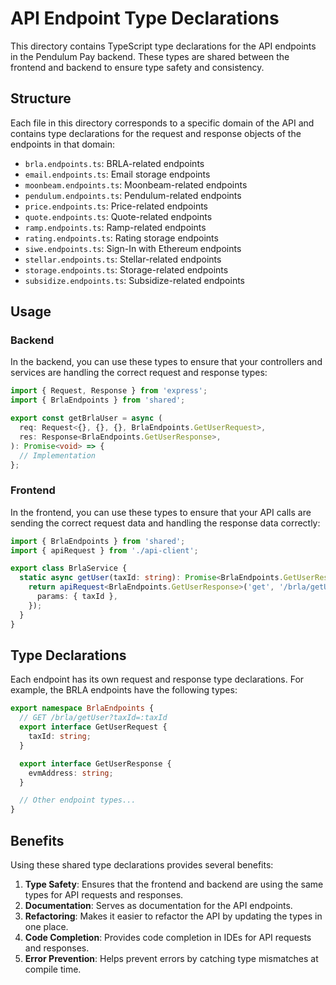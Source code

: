 # API Endpoint Type Declarations

This directory contains TypeScript type declarations for the API endpoints in the Pendulum Pay backend. These types are
shared between the frontend and backend to ensure type safety and consistency.

## Structure

Each file in this directory corresponds to a specific domain of the API and contains type declarations for the request
and response objects of the endpoints in that domain:

- `brla.endpoints.ts`: BRLA-related endpoints
- `email.endpoints.ts`: Email storage endpoints
- `moonbeam.endpoints.ts`: Moonbeam-related endpoints
- `pendulum.endpoints.ts`: Pendulum-related endpoints
- `price.endpoints.ts`: Price-related endpoints
- `quote.endpoints.ts`: Quote-related endpoints
- `ramp.endpoints.ts`: Ramp-related endpoints
- `rating.endpoints.ts`: Rating storage endpoints
- `siwe.endpoints.ts`: Sign-In with Ethereum endpoints
- `stellar.endpoints.ts`: Stellar-related endpoints
- `storage.endpoints.ts`: Storage-related endpoints
- `subsidize.endpoints.ts`: Subsidize-related endpoints

## Usage

### Backend

In the backend, you can use these types to ensure that your controllers and services are handling the correct request
and response types:

```typescript
import { Request, Response } from 'express';
import { BrlaEndpoints } from 'shared';

export const getBrlaUser = async (
  req: Request<{}, {}, {}, BrlaEndpoints.GetUserRequest>,
  res: Response<BrlaEndpoints.GetUserResponse>,
): Promise<void> => {
  // Implementation
};
```

### Frontend

In the frontend, you can use these types to ensure that your API calls are sending the correct request data and handling
the response data correctly:

```typescript
import { BrlaEndpoints } from 'shared';
import { apiRequest } from './api-client';

export class BrlaService {
  static async getUser(taxId: string): Promise<BrlaEndpoints.GetUserResponse> {
    return apiRequest<BrlaEndpoints.GetUserResponse>('get', '/brla/getUser', undefined, {
      params: { taxId },
    });
  }
}
```

## Type Declarations

Each endpoint has its own request and response type declarations. For example, the BRLA endpoints have the following
types:

```typescript
export namespace BrlaEndpoints {
  // GET /brla/getUser?taxId=:taxId
  export interface GetUserRequest {
    taxId: string;
  }

  export interface GetUserResponse {
    evmAddress: string;
  }

  // Other endpoint types...
}
```

## Benefits

Using these shared type declarations provides several benefits:

1. **Type Safety**: Ensures that the frontend and backend are using the same types for API requests and responses.
2. **Documentation**: Serves as documentation for the API endpoints.
3. **Refactoring**: Makes it easier to refactor the API by updating the types in one place.
4. **Code Completion**: Provides code completion in IDEs for API requests and responses.
5. **Error Prevention**: Helps prevent errors by catching type mismatches at compile time.
